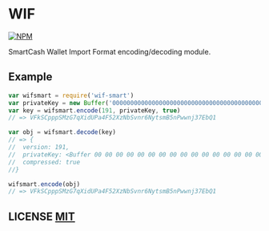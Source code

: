 # WIF
[![NPM](http://img.shields.io/npm/v/wif-smart.svg)](https://www.npmjs.org/package/wif-smart)


SmartCash Wallet Import Format encoding/decoding module.


## Example

``` javascript
var wifsmart = require('wif-smart')
var privateKey = new Buffer('0000000000000000000000000000000000000000000000000000000000000001', 'hex')
var key = wifsmart.encode(191, privateKey, true)
// => VFkSCpppSMzG7qXidUPa4F52XzNbSvnr6NytsmB5nPwwnj37EbQ1

var obj = wifsmart.decode(key)
// => {
//	version: 191,
//	privateKey: <Buffer 00 00 00 00 00 00 00 00 00 00 00 00 00 00 00 00 00 00 00 00 00 00 00 00 00 00 00 00 00 00 00 01>,
//	compressed: true
//}

wifsmart.encode(obj)
// => VFkSCpppSMzG7qXidUPa4F52XzNbSvnr6NytsmB5nPwwnj37EbQ1
```

## LICENSE [MIT](LICENSE)
